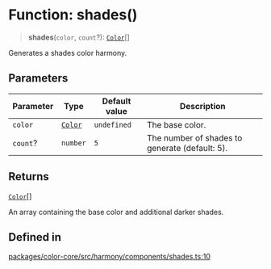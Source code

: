 # Function: shades()

> **shades**(`color`, `count`?): [`Color`](../classes/Color.md)[]

Generates a shades color harmony.

## Parameters

| Parameter | Type | Default value | Description |
| ------ | ------ | ------ | ------ |
| `color` | [`Color`](../classes/Color.md) | `undefined` | The base color. |
| `count`? | `number` | `5` | The number of shades to generate (default: 5). |

## Returns

[`Color`](../classes/Color.md)[]

An array containing the base color and additional darker shades.

## Defined in

[packages/color-core/src/harmony/components/shades.ts:10](https://github.com/iamlite/color-core-mono-test/blob/d94d70fcd3b8bc32b54a8388048088ead1ff133f/packages/color-core/src/harmony/components/shades.ts#L10)
